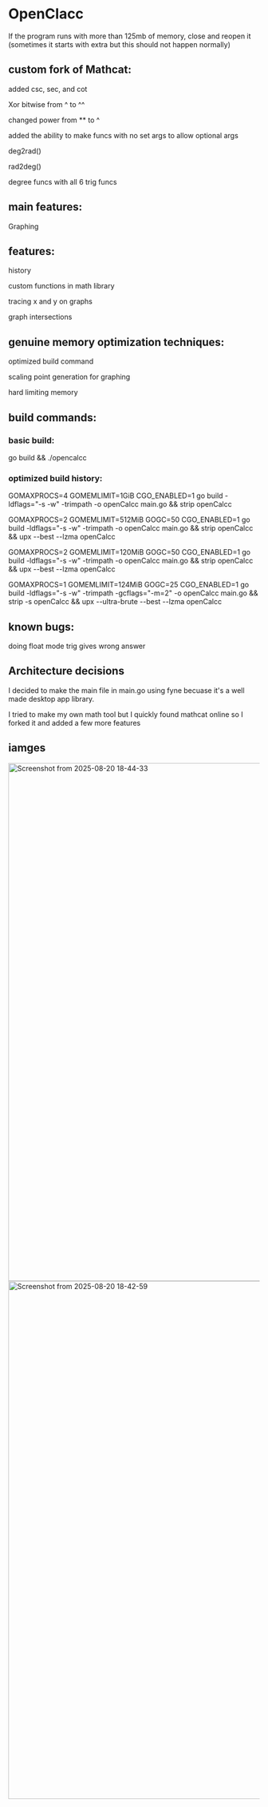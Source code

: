 # OpenClacc

If the program runs with more than 125mb of memory, close and reopen it (sometimes it starts with extra but this should not happen normally)

## custom fork of Mathcat:
added csc, sec, and cot

Xor bitwise from ^ to ^^

changed power from ** to ^

added the ability to make funcs with no set args to allow optional args

deg2rad()

rad2deg()

degree funcs with all 6 trig funcs


## main features:
Graphing

## features:
history

custom functions in math library

tracing x and y on graphs

graph intersections


## genuine memory optimization techniques:
optimized build command

scaling point generation for graphing

hard limiting memory

## build commands:

### basic build:
go build && ./opencalcc

### optimized build history:
GOMAXPROCS=4 GOMEMLIMIT=1GiB CGO_ENABLED=1 go build -ldflags="-s -w" -trimpath -o openCalcc main.go && strip openCalcc

GOMAXPROCS=2 GOMEMLIMIT=512MiB GOGC=50 CGO_ENABLED=1 go build -ldflags="-s -w" -trimpath -o openCalcc main.go && strip openCalcc && upx --best --lzma openCalcc

GOMAXPROCS=2 GOMEMLIMIT=120MiB GOGC=50 CGO_ENABLED=1 go build -ldflags="-s -w" -trimpath -o openCalcc main.go && strip openCalcc && upx --best --lzma openCalcc

GOMAXPROCS=1 GOMEMLIMIT=124MiB GOGC=25 CGO_ENABLED=1 go build -ldflags="-s -w" -trimpath -gcflags="-m=2" -o openCalcc main.go && strip -s openCalcc && upx --ultra-brute --best --lzma openCalcc

## known bugs:
doing float mode trig gives wrong answer

## Architecture decisions
I decided to make the main file in main.go using fyne becuase it's a well made desktop app library.

I tried to make my own math tool but I quickly found mathcat online so I forked it and added a few more features

## iamges
<img width="1458" height="1037" alt="Screenshot from 2025-08-20 18-44-33" src="https://github.com/user-attachments/assets/55abc4c0-f1be-47ac-afdd-9f2be7656611" />
<img width="1458" height="1037" alt="Screenshot from 2025-08-20 18-42-59" src="https://github.com/user-attachments/assets/a1c9207b-e697-4280-bf73-d268765a8ae8" />
